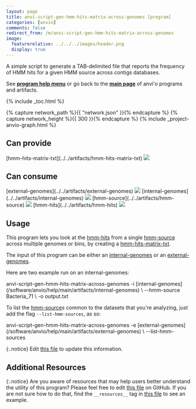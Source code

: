 ```yaml
---
layout: page
title: anvi-script-gen-hmm-hits-matrix-across-genomes [program]
categories: [anvio]
comments: false
redirect_from: /m/anvi-script-gen-hmm-hits-matrix-across-genomes
image:
  featurerelative: ../../../images/header.png
  display: true
---
```


A simple script to generate a TAB-delimited file that reports the frequency of HMM hits for a given HMM source across contigs databases.

See **[program help menu](../../../../vignette#anvi-script-gen-hmm-hits-matrix-across-genomes)** or go back to the **[main page](../../)** of anvi'o programs and artifacts.


{% include _toc.html %}
<div id="svg" class="subnetwork"></div>
{% capture network_path %}{{ "network.json" }}{% endcapture %}
{% capture network_height %}{{ 300 }}{% endcapture %}
{% include _project-anvio-graph.html %}


## Can provide

<p style="text-align: left" markdown="1"><span class="artifact-p">[hmm-hits-matrix-txt](../../artifacts/hmm-hits-matrix-txt) <img src="../../images/icons/TXT.png" class="artifact-icon-mini" /></span></p>

## Can consume

<p style="text-align: left" markdown="1"><span class="artifact-r">[external-genomes](../../artifacts/external-genomes) <img src="../../images/icons/TXT.png" class="artifact-icon-mini" /></span> <span class="artifact-r">[internal-genomes](../../artifacts/internal-genomes) <img src="../../images/icons/TXT.png" class="artifact-icon-mini" /></span> <span class="artifact-r">[hmm-source](../../artifacts/hmm-source) <img src="../../images/icons/HMM.png" class="artifact-icon-mini" /></span> <span class="artifact-r">[hmm-hits](../../artifacts/hmm-hits) <img src="../../images/icons/CONCEPT.png" class="artifact-icon-mini" /></span></p>

## Usage


This program lets you look at the <span class="artifact-n">[hmm-hits](/software/anvio/help/main/artifacts/hmm-hits)</span> from a single <span class="artifact-n">[hmm-source](/software/anvio/help/main/artifacts/hmm-source)</span> across multiple genomes or bins, by creating a <span class="artifact-n">[hmm-hits-matrix-txt](/software/anvio/help/main/artifacts/hmm-hits-matrix-txt)</span>. 

The input of this program can be either an <span class="artifact-n">[internal-genomes](/software/anvio/help/main/artifacts/internal-genomes)</span> or an <span class="artifact-n">[external-genomes](/software/anvio/help/main/artifacts/external-genomes)</span>. 

Here are two example run on an internal-genomes: 

<div class="codeblock" markdown="1">
anvi&#45;script&#45;gen&#45;hmm&#45;hits&#45;matrix&#45;across&#45;genomes &#45;i <span class="artifact&#45;n">[internal&#45;genomes](/software/anvio/help/main/artifacts/internal&#45;genomes)</span> \
                                               &#45;&#45;hmm&#45;source Bacteria_71 \
                                               &#45;o output.txt
</div>

To list the <span class="artifact-n">[hmm-source](/software/anvio/help/main/artifacts/hmm-source)</span>s common to the datasets that you're analyzing, just add the flag `--list-hmm-sources`, as so: 

<div class="codeblock" markdown="1">
anvi&#45;script&#45;gen&#45;hmm&#45;hits&#45;matrix&#45;across&#45;genomes &#45;e <span class="artifact&#45;n">[external&#45;genomes](/software/anvio/help/main/artifacts/external&#45;genomes)</span> \
                                               &#45;&#45;list&#45;hmm&#45;sources 
</div>


{:.notice}
Edit [this file](https://github.com/merenlab/anvio/tree/master/anvio/docs/programs/anvi-script-gen-hmm-hits-matrix-across-genomes.md) to update this information.


## Additional Resources



{:.notice}
Are you aware of resources that may help users better understand the utility of this program? Please feel free to edit [this file](https://github.com/merenlab/anvio/tree/master/bin/anvi-script-gen-hmm-hits-matrix-across-genomes) on GitHub. If you are not sure how to do that, find the `__resources__` tag in [this file](https://github.com/merenlab/anvio/blob/master/bin/anvi-interactive) to see an example.

